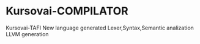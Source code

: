 # Kursovai-COMPILATOR
 Kursovai-TAFI
New language generated
Lexer,Syntax,Semantic analization
LLVM generation